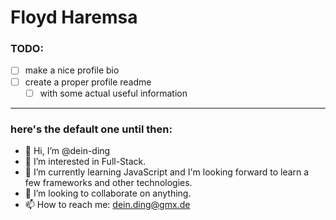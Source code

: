 # Floyd Haremsa
### TODO:
  - [ ] make a nice profile bio
  - [ ] create a proper profile readme
    - [ ] with some actual useful information

---

### here's the default one until then:
- 👋 Hi, I’m @dein-ding
- 👀 I’m interested in Full-Stack.
- 🌱 I’m currently learning JavaScript and I'm looking forward to learn a few frameworks and other technologies.
- 💞️ I’m looking to collaborate on anything.
- 📫 How to reach me: dein.ding@gmx.de

<!---
dein-ding/dein-ding is a ✨ special ✨ repository because its `README.md` (this file) appears on your GitHub profile.
You can click the Preview link to take a look at your changes.
--->
